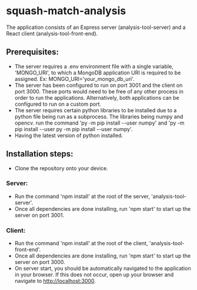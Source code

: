 # squash-match-analysis

The application consists of an Express server (analysis-tool-server) and a React client (analysis-tool-front-end).

## Prerequisites:
* The server requires a .env environment file with a single variable, 'MONGO_URI', to which a MongoDB application URI is required to be assigned. Ex: MONGO_URI='your_mongo_db_uri'.
* The server has been configured to run on port 3001 and the client on port 3000. These ports would need to be free of any other process in order to run the applications. Alternatively, both applications can be configured to run on a custom port.
* The server requires certain python libraries to be installed due to a python file being run as a subprocess. The libraries being numpy and opencv. run the command 'py -m pip install --user numpy' and 'py -m pip install --user py -m pip install --user numpy'.
* Having the latest version of python installed.

## Installation steps:
* Clone the repository onto your device.

### Server:
* Run the command 'npm install' at the root of the server, 'analysis-tool-server'.
* Once all dependencies are done installing, run 'npm start' to start up the server on port 3001.

### Client:
* Run the command 'npm install' at the root of the client, 'analysis-tool-front-end'.
* Once all dependencies are done installing, run 'npm start' to start up the server on port 3000.
* On server start, you should be automatically navigated to the application in your browser. If this does not occur, open up your browser and navigate to [http://localhost:3000](http://localhost:3000).
